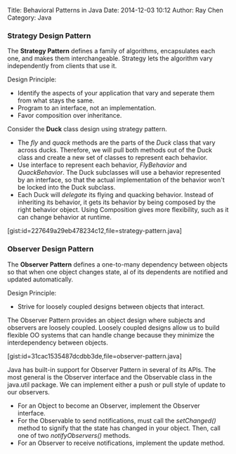Title: Behavioral Patterns in Java
Date: 2014-12-03 10:12 
Author: Ray Chen 
Category: Java

### Strategy Design Pattern

The **Strategy Pattern** defines a family of algorithms, encapsulates each one, and makes them interchangeable. Strategy lets the algorithm vary independently from clients that use it.

Design Principle: 

- Identify the aspects of your application that vary and seperate them from what stays the same.
- Program to an interface, not an implementation.
- Favor composition over inheritance.

Consider the **Duck** class design using strategy pattern.

- The *fly* and *quack* methods are the parts of the *Duck* class that vary across ducks. Therefore, we will pull both methods out of the Duck class and create a new set of classes to represent each behavior.
- Use interface to represent each behavior, *FlyBehavior* and *QuackBehavior*. The Duck subclasses will use a behavior represented by an interface, so that the actual implementation of the behavior won't be locked into the Duck subclass.
- Each Duck will *delegate* its flying and quacking behavior. Instead of inheriting its behavior, it gets its behavior by being composed by the right behavior object. Using Composition gives more flexibility, such as it can change behavior at runtime. 

[gist:id=227649a29eb478234c12,file=strategy-pattern.java]

### Observer Design Pattern

The **Observer Pattern** defines a one-to-many dependency between objects so that when one object changes state, al of its dependents are notified and updated automatically.

Design Principle: 

- Strive for loosely coupled designs between objects that interact.

The Observer Pattern provides an object design where subjects and observers are loosely coupled. Loosely coupled designs allow us to build flexible OO systems that can handle change because they minimize the interdependency between objects.

[gist:id=31cac1535487dcdbb3de,file=observer-pattern.java]

Java has built-in support for Observer Pattern in several of its APIs. The most general is the Observer interface and the Observable class in the java.util package. We can implement either a push or pull style of update to our observers.

- For an Object to become an Observer, implement the Observer interface.
- For the Observable to send notifications, must call the *setChanged()* method to signify that the state has changed in your object. Then, call one of two *notifyObservers()* methods.
- For an Observer to receive notifications, implement the update method.
